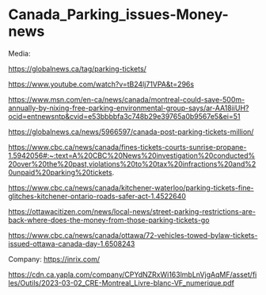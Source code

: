 # Canada_Parking_issues-Money-news

Media:

https://globalnews.ca/tag/parking-tickets/

https://www.youtube.com/watch?v=tB24lj71VPA&t=296s

https://www.msn.com/en-ca/news/canada/montreal-could-save-500m-annually-by-nixing-free-parking-environmental-group-says/ar-AA18iiUH?ocid=entnewsntp&cvid=e53bbbbfa3c748b29e39765a0b9567e5&ei=51

https://globalnews.ca/news/5966597/canada-post-parking-tickets-million/

https://www.cbc.ca/news/canada/fines-tickets-courts-sunrise-propane-1.5942056#:~:text=A%20CBC%20News%20investigation%20conducted%20over%20the%20past,violations%20to%20tax%20infractions%20and%20unpaid%20parking%20tickets.

https://www.cbc.ca/news/canada/kitchener-waterloo/parking-tickets-fine-glitches-kitchener-ontario-roads-safer-act-1.4522640

https://ottawacitizen.com/news/local-news/street-parking-restrictions-are-back-where-does-the-money-from-those-parking-tickets-go

https://www.cbc.ca/news/canada/ottawa/72-vehicles-towed-bylaw-tickets-issued-ottawa-canada-day-1.6508243


Company:
https://inrix.com/

https://cdn.ca.yapla.com/company/CPYdNZRxWi163lmbLnVjgAqMF/asset/files/Outils/2023-03-02_CRE-Montreal_Livre-blanc-VF_numerique.pdf
